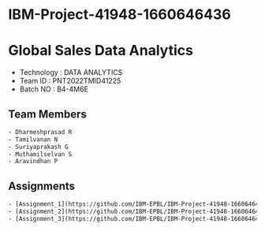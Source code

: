 # IBM-Project-41948-1660646436
# **Global Sales Data Analytics**

- Technology : DATA ANALYTICS
- Team ID    : PNT2022TMID41225
- Batch NO   : B4-4M6E

## Team Members
```html  
- Dharmeshprasad R
- Tamilvanan N
- Suriyaprakash G
- Muthamilselvan S
- Aravindhan P
```

## Assignments
```html 
- [Assignment_1](https://github.com/IBM-EPBL/IBM-Project-41948-1660646436/tree/main/Assignments/Assignment_1)
- [Assignment_2](https://github.com/IBM-EPBL/IBM-Project-41948-1660646436/tree/main/Assignments/Assignment_2)
- [Assignment_3](https://github.com/IBM-EPBL/IBM-Project-41948-1660646436/tree/main/Assignments/Assignment_3)
```

